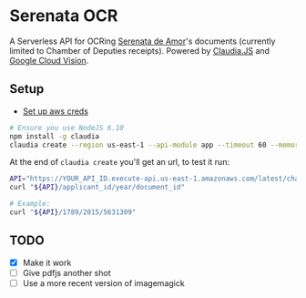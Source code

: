 # Serenata OCR

A Serverless API for OCRing [Serenata de Amor][site-serenata]'s documents
(currently limited to Chamber of Deputies receipts). Powered by
[Claudia.JS][site-claudia] and [Google Cloud Vision][site-google-cloud-vision].

## Setup

- [Set up aws creds](https://claudiajs.com/tutorials/installing.html#lazy-quick-start)

```sh
# Ensure you use NodeJS 6.10
npm install -g claudia
claudia create --region us-east-1 --api-module app --timeout 60 --memory 512
```

At the end of `claudia create` you'll get an url, to test it run:

```sh
API="https://YOUR_API_ID.execute-api.us-east-1.amazonaws.com/latest/chamber-of-deputies/receipt"
curl "${API}/applicant_id/year/document_id"

# Example:
curl "${API}/1789/2015/5631309"
```

## TODO

- [x] Make it work
- [ ] Give pdfjs another shot
- [ ] Use a more recent version of imagemagick

[site-serenata]: https://serenatadeamor.org/
[site-claudia]: https://claudiajs.com/
[site-google-cloud-vision]: https://cloud.google.com/vision/docs/
